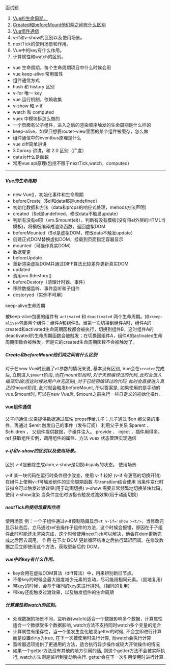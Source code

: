 面试题

1. [Vue的生命周期。](#vue的生命周期)
2. [Created和beforeMount他们两之间有什么区别](#Create和beforeMount他们两之间有什么区别)
3. [Vue组件通信](#vue组件通信)
4. v-if和v-show的区别以及使用场景。
5. nextTick的使用场景和作用。
6. Vue中的key有什么作用。
7. 计算属性和watch的区别。

* vue 生命周期，每个生命周期项目中什么时候会用
* vue keep-alive 常用属性
* 组件通信方式
* hash 和 history 区别
* v-for 唯一 key
* vue 运行机制，依赖收集
* v-show 和 v-if
* watch 和 computed
* vuex 中模块拆怎么做的
* 一个页面有父子组件，进入之后的渲染顺序触发的生命周期是什么样的
* keep-alive，如果只想要router-view里面的某个组件被缓存，怎么做
* 组件通信中的eventbus原理是什么
* vue diff简单讲讲
* 3.0proxy 讲讲，和 2.0 区别（广度）
* data为什么是函数
* 常用vue api原理(包括不限于nextTick,watch，computed)

---

##### <p id="vue的生命周期">Vue的生命周期</p>
* new Vue()，初始化事件和生命周期
* beforeCreate（$el和data都是undefined）
* 初始化数据和方法（data和props的响应式处理，mehods方法声明）
* created（$el是undefined，修改data不触发update）
* 判断有没有el项（vm.$mount(el)），判断有没有模板(没有将el外层的HTML当模板)，将模板编译成渲染函数，返回虚拟DOM
* beforeMounted（$el是虚拟DOM，修改data不触发update）
* 创建正式DOM替换虚拟DOM，挂载到页面指定容器显示
* mounted（可操作真实DOM）
* 数据变更
* beforeUpdate
* 重新渲染虚拟DOM并通过DIFF算法比较差异更新真实DOM
* updated
* 调用vm.$destory()
* beforeDestory（清理计时器、事件）
* 移除数据监听、事件监听和子组件
* destoryed（实例不可用）

keep-alive生命周期

被keep-alive包裹的组件有 `activated` 和 `deactivated` 两个生命周期。如`<keep-alive>`包裹两个组件：组件A和组件B。当第一次切换到组件A时，组件A的created和activated生命周期函数都会被执行，切换到组件B，这时组件A的deactivated的生命周期函数会被触发；在切换回组件A，组件A的activated生命周期函数会被触发，但是它的created生命周期函数不会被触发了。

##### <p id="Create和beforeMount他们两之间有什么区别">Create和beforeMount他们两之间有什么区别</p>
  对于在new Vue时设置了`el`参数的情况来说, 基本没有区别, Vue会在`created`完成后, 立刻进入`$mount`阶段, 而在$mount阶段时, 对于未预编译过的代码, 此时会进入编译阶段(但这时候对用户并无区别), 对于已经预编译过的代码, 此时会直接进入真正的$mount阶段, 此时就会触发beforeMount, 所以答案是, 如果使用的是手动的vue.$mount时, 可以在new Vue后, $mount之前执行一些自定义的初始化操作.

#### <p id="vue组件通信">vue组件通信</p>
父子间通信:父亲提供数据通过属性 props传给儿子；儿子通过 $on 绑父亲的事件，再通过 $emit 触发自己的事件（发布订阅）
利用父子关系 $parent 、 $children ，
父组件提供数据，子组件注入。 provide 、 inject ，插件用得多。
ref 获取组件实例，调用组件的属性、方法
vuex 状态管理实现通信

##### v-if和v-show的区别以及使用场景。
区别
v-if是删除生成dom,v-show是切换dispaly的状态。
使用场景

v-if
某一块代码在运行时条件很少改变，使用 v-if 较好 (v-if 有更高的切换开销)
在组件上使用v-if可触发组件的生命周期函数
与transition结合使用 当条件变化时该指令可以触发过渡效果(用于动画切换)
v-show
需要非常频繁地切换某块代码，使用 v-show渲染
当条件变化时该指令触发过渡效果(用于动画切换)

##### nextTick的使用场景和作用
使用场景
例：一个子组件通过v-if控制隐藏显示`<t v-if='show'><t/>`，当修改完显示状态后，立马通过ref去操作子组件的方法，这个时候会报错，原因在于子组件此时可能还未渲染完成，这个时候使用nextTick可以解决，他会在dom更新完成之后再去调用。
作用
在下次 DOM 更新循环结束之后执行延迟回调。在修改数据之后立即使用这个方法，获取更新后的 DOM。

##### vue中的key有什么作用。
* key会用在虚拟DOM算法（diff算法）中，用来辨别新旧节点。
* 不带key的时候会最大限度减少元素的变动，尽可能用相同元素。（就地复用）
* 带key的时候，会基于相同的key来进行排列。（相同的复用）
* 带key还能触发过渡效果，以及触发组件的生命周期

##### 计算属性和watch的区别。
* 处理数据的场景不同，监听器(watch)适合一个数据影响多个数据，计算属性适合一个数据受多个数据影响, watch方法不支持同时watch多个变量的组合
* 计算属性有缓存性，当一个值发生变化触发getter的时候, 不会立即进行计算而是设置dirty为true, 在下一次被使用时进行计算, 而watch会执行计算
* 监听器选项提供了更通用的方法，适合执行异步操作或较大开销操作的情况
* 如果一个getter方法没有其他的地方引用的话, 则这个getter方法不会被实际执行, watch方法则是监听到变动后执行. getter会在下一次引用使用时进行计算.


---